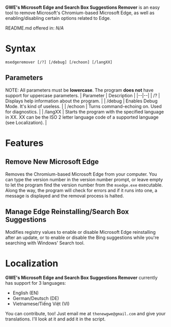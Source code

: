 **GWE's Microsoft Edge and Search Box Suggestions Remover** is an easy tool to remove Microsoft's Chromium-based Microsoft Edge, as well as enabling/disabling certain options related to Edge.

README.md offered in: *N/A*

# Syntax
```
msedgeremover [/?] [/debug] [/echoon] [/langXX]
```
## Parameters
NOTE: All parameters must be **lowercase**. The program **does not** have support for uppercase parameters.
| Parameter | Description |
|--|--|
| /? | Displays help information about the program. |
| /debug | Enables Debug Mode. It's kind of useless. |
| /echoon | Turns command-echoing on. Used for diagnostics. |
| /langXX | Starts the program with the specified language in XX. XX can be the ISO 2 letter language code of a supported language (see Localization). |

# Features
## Remove New Microsoft Edge
Removes the Chromium-based Microsoft Edge from your computer. You can type the version number in the version number prompt, or leave empty to let the program find the version number from the `msedge.exe` executable. Along the way, the program will check for errors and if it runs into one, a message is displayed and the removal process is halted.

## Manage Edge Reinstalling/Search Box Suggestions
Modifies registry values to enable or disable Microsoft Edge reinstalling after an update, or to enable or disable the Bing suggestions while you're searching with Windows' Search tool.

# Localization
**GWE's Microsoft Edge and Search Box Suggestions Remover** currently has support for 3 languages:
- English (EN)
- German/Deutsch (DE)
- Vietnamese/Tiếng Việt (VI)

You can contribute, too! Just email me at `thenewgwe@gmail.com` and give your translations. I'll look at it and add it in the script.
